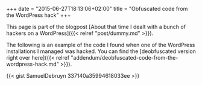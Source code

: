 +++
date = "2015-06-27T18:13:06+02:00"
title = "Obfuscated code from the WordPress hack"
+++

This page is part of the blogpost [About that time I dealt with a bunch of hackers on a WordPress]({{< relref "post/dummy.md" >}}).

The following is an example of the code I found when one of the WordPress installations I managed was hacked. You can find the [deobfuscated version right over here]({{< relref "addendum/deobfuscated-code-from-the-wordpress-hack.md" >}}).

{{< gist SamuelDebruyn 337140a35994618033ee >}}
